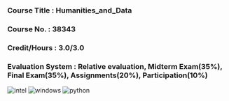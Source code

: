 ### Course Title : Humanities_and_Data
### Course No. : 38343
### Credit/Hours : 3.0/3.0
### Evaluation System : Relative evaluation, Midterm Exam(35%), Final Exam(35%), Assignments(20%), Participation(10%)

![intel](https://img.shields.io/badge/Intel-Core_i5_8th-0071C5?style=for-the-badge&logo=intel&logoColor=white) ![windows](https://img.shields.io/badge/Windows_11-LG_gram-0078D6?style=for-the-badge&logo=windows&logoColor=white) ![python](https://img.shields.io/badge/Python-3776AB?style=for-the-badge&logo=python&logoColor=white) 
